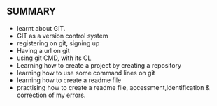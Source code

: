 ## SUMMARY
- learnt about GIT.
- GIT as a version control system
- registering on git, signing up
- Having a url on git
- using git CMD, with its CL
- Learning how to create a project by creating a repository
- learning how to use some command lines on git
- learning how to create a readme file 
- practising how to create a readme file, accessment,identification & correction of my errors. 